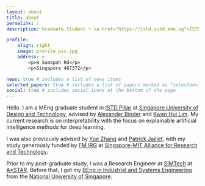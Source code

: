 ```yaml
---
layout: about
title: about
permalink: /
description: Graduate Student • <a href="https://istd.sutd.edu.sg">ISTD Pillar</a> • <a href="https://www.sutd.edu.sg">SUTD</a>

profile:
    align: right
    image: profile_pic.jpg
    address: >
        <p>8 Somapah Rd</p>
        <p>Singapore 487372</p>

news: true # includes a list of news items
selected_papers: true # includes a list of papers marked as "selected={true}"
social: true # includes social icons at the bottom of the page
---
```


Hello. I am a MEng graduate student in [ISTD Pillar](https://istd.sutd.edu.sg) at [Singapore University of Design and Technology](https://www.sutd.edu.sg), advised by [Alexander Binder](https://www.visual-intelligence.no/people/alexander-binder) and [Kwan Hui Lim](https://sites.google.com/site/limkwanhui/).
My current research is on interpretability with the focus on explainable artificial intelligence methods for deep learning.

I was also previously advised by [Yue Zhang](https://frcchang.github.io) and [Patrick Jaillet](http://web.mit.edu/jaillet/www/), with my study generously funded by [FM IRG](https://smart.mit.edu/research/fm/about-fm) at [Singapore-MIT Alliance for Research and Technology](https://smart.mit.edu).

Prior to my post-graduate study, I was a Research Engineer at [SIMTech](https://www.a-star.edu.sg/simtech) at [A\*STAR](https://www.a-star.edu.sg).
Before that, I got my [BEng in Industrial and Systems Engineering](https://www.eng.nus.edu.sg/isem/undergraduate/admissions/) from the [National University of Singapore](https://www.nus.edu.sg).
